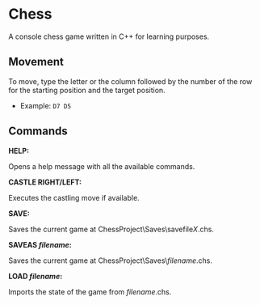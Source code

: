 # Chess

A console chess game written in C++ for learning purposes.

## Movement

To move, type the letter or the column followed by the number of the row for the starting position and the target position.

- Example: ```D7 D5```

## Commands

**HELP:**

Opens a help message with all the available commands.

**CASTLE RIGHT/LEFT:**

Executes the castling move if available.

**SAVE:**

Saves the current game at ChessProject\Saves\savefile*X*.chs.

**SAVEAS *filename*:**

Saves the current game at ChessProject\Saves\\*filename*.chs.

**LOAD *filename*:**

Imports the state of the game from *filename*.chs.
